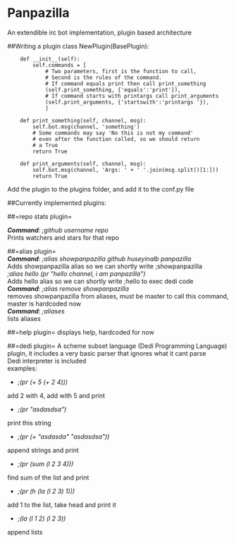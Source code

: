 Panpazilla
==========
An extendible irc bot implementation, plugin based architecture  

##Writing a plugin
    class NewPlugin(BasePlugin):

        def __init__(self):
            self.commands = [
                # Two parameters, first is the function to call,
                # Second is the rules of the command.
                # If command equals print then call print_something
                (self.print_something, {'equals':'print'}),
                # If command starts with printargs call print_arguments
                (self.print_arguments, {'startswith':'printargs '}),
                ]

        def print_something(self, channel, msg):
            self.bot.msg(channel, 'something')
            # Some commands may say 'No this is not my command'
            # even after the function called, so we should return
            # a True
            return True
            
        def print_arguments(self, channel, msg):
            self.bot.msg(channel, 'Args: ' + ' '.join(msg.split()[1:]))
            return True

Add the plugin to the plugins folder, and add it to the conf.py file  

##Currently implemented plugins:  

##=repo stats plugin=  

***Command***: *;github username repo*  
Prints watchers and stars for that repo  

##=alias plugin=  
***Command***: *;alias showpanpazilla github huseyinalb panpazilla*  
Adds showpanpazilla alias so we can shortly write ;showpanpazilla  
*;alias hello (pr "hello channel, i am panpazilla")*  
Adds hello alias so we can shortly write ;hello to exec dedi code  
***Command***: *;alias remove showpanpazilla*  
removes showpanpazilla from aliases, must be master to call this command, master is hardcoded now  
***Command***: *;aliases*  
lists aliases  

##=help plugin=
displays help, hardcoded for now  

##=dedi plugin=
A scheme subset language (Dedi Programming Language) plugin, it includes a very basic parser that ignores what it cant parse  
Dedi interpreter is included  
examples:  

* *;(pr (+ 5 (+ 2 4)))*

add 2 with 4, add with 5 and print

* *;(pr "asdasdsa")*

print this string

* *;(pr (+ "asdasda" "asdasdsa"))*

append strings and print

* *;(pr (sum (l 2 3 4)))*

find sum of the list and print

* *;(pr (h (la (l 2 3) 1)))*

add 1 to the list, take head and print it

* *;(la (l 1 2) (l 2 3))*

append lists

